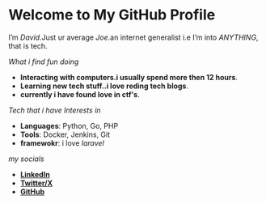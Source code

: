 # Welcome to My GitHub Profile  

I’m *David*.Just ur average *Joe*.an internet generalist i.e I’m into *ANYTHING*, that is tech.  

*What i find fun doing*  

- **Interacting with computers.i usually spend more then 12 hours**.  
- **Learning new tech stuff..i love reding tech blogs**.  
- **currently i have found love in ctf's**.  


*Tech that i have Interests in*

- **Languages**: Python, Go, PHP  
- **Tools**: Docker, Jenkins, Git
- **framewokr**: i love *laravel* 


*my socials*

- **[LinkedIn](https://www.linkedin.com/in/mwangi-david-6b279a2b4/)**  
- **[Twitter/X](https://x.com/rectifier00x)**  
- **[GitHub](https://github.com/Dave-019)**  

